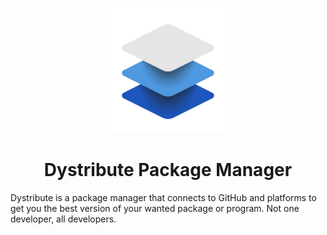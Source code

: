 <p align="center">
  <img src="https://github.com/MuffinLorde/Dystribute/blob/main/logo.png" height="200">
  <h1 align="center">Dystribute Package Manager</h1>
</p>
Dystribute is a package manager that connects to GitHub and platforms to get you the best version of your wanted package or program. Not one developer, all developers.
